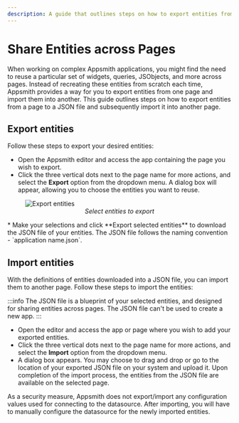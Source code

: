 ```yaml
---
description: A guide that outlines steps on how to export entities from a page to a JSON file and subsequently import it into another page.
---
```


# Share Entities across Pages

When working on complex Appsmith applications, you might find the need to reuse a particular set of widgets, queries, JSObjects, and more across pages. Instead of recreating these entities from scratch each time, Appsmith provides a way for you to export entities from one page and import them into another. This guide outlines steps on how to export entities from a page to a JSON file and subsequently import it into another page.

## Export entities

Follow these steps to export your desired entities:

* Open the Appsmith editor and access the app containing the page you wish to export.
* Click the three vertical dots next to the page name for more actions, and select the **Export** option from the dropdown menu. A dialog box will appear, allowing you to choose the entities you want to reuse.
<figure>
  <img src="/img/share-entities-across-pages-export.png" style= {{width:"640px", height:"auto"}} alt="Export entities"/>
  <figcaption align = "center"><i>Select entities to export</i></figcaption>
</figure>   
* Make your selections and click **Export selected entities** to download the JSON file of your entities. The JSON file follows the naming convention - `application name.json`.

## Import entities

With the definitions of entities downloaded into a JSON file, you can import them to another page. Follow these steps to import the entities:

:::info
The JSON file is a blueprint of your selected entities, and designed for sharing entities across pages. The JSON file can't be used to create a new app. 
:::

* Open the editor and access the app or page where you wish to add your exported entities.
* Click the three vertical dots next to the page name for more actions, and select the **Import** option from the dropdown menu. 
 * A dialog box appears. You may choose to drag and drop or go to the location of your exported JSON file on your system and upload it. Upon completion of the import process, the entities from the JSON file are available on the selected page.

As a security measure, Appsmith does not export/import any configuration values used for connecting to the datasource. After importing, you will have to manually configure the datasource for the newly imported entities.